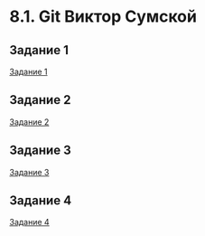 # 8.1. Git Виктор Сумской
## Задание 1
[Задание 1](https://github.com/GolgoPA/Zadanie-1/commit/92d98bb5755c899a9adb0856e034d0b833ccbdbf)
## Задание 2
[Задание 2](https://github.com/GolgoPA/8-1-hw/commit/159dbe246744868547b141a20b0505adf98fddfa)
## Задание 3 
[Задание 3](https://github.com/GolgoPA/8-1-hw/network)
## Задание 4
[Задание 4](https://github.com/GolgoPA/8-1-hw/network)
